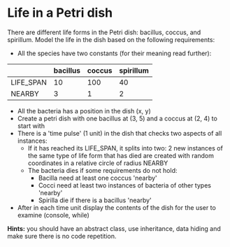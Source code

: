 # Life in a Petri dish
 
There are different life forms in the Petri dish: bacillus, coccus, and spirillum. Model the life in the dish based on the following requirements:
* All the species have two constants (for their meaning read further):



|           | bacillus  | coccus | spirillum |
| --------- | ------ | --------- | --------- |
| LIFE_SPAN | 10     | 100       | 40        |
| NEARBY    | 3      | 1         | 2         |

* All the bacteria has a position in the dish (x, y)
* Create a petri dish with one bacillus at (3, 5) and a coccus at (2, 4) to start with
* There is a 'time pulse' (1 unit) in the dish that checks two aspects of all instances:
    * If it has reached its LIFE_SPAN, it splits into two: 2 new instances of the same type of life form that has died
     are created with random coordinates in a relative circle of radius NEARBY
    * The bacteria dies if some requirements do not hold:
        * Bacilla need at least one coccus 'nearby'
        * Cocci need at least two instances of bacteria of other types 'nearby'
        * Spirilla die if there is a bacillus 'nearby'
* After in each time unit display the contents of the dish for the user to examine (console, while)

**Hints:** you should have an abstract class, use inheritance, data hiding and make sure there is no code repetition. 